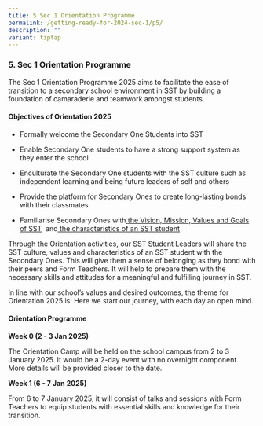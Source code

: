 ```yaml
---
title: 5 Sec 1 Orientation Programme
permalink: /getting-ready-for-2024-sec-1/p5/
description: ""
variant: tiptap
---
```

<h3>5. Sec 1 Orientation Programme</h3>
<p>The Sec 1 Orientation Programme 2025 aims to facilitate the ease of transition
to a secondary school environment in SST by building a foundation of camaraderie
and teamwork amongst students.</p>
<h4><strong>Objectives of Orientation 2025</strong></h4>
<ul>
<li>
<p>Formally welcome the Secondary One Students into SST</p>
</li>
<li>
<p>Enable Secondary One students to have a strong support system as they
enter the school</p>
</li>
<li>
<p>Enculturate the Secondary One students with the SST culture such as independent
learning and being future leaders of self and others</p>
</li>
<li>
<p>Provide the platform for Secondary Ones to create long-lasting bonds with
their classmates</p>
</li>
<li>
<p>Familiarise Secondary Ones with<a href="https://www.sst.edu.sg/about-sst/SST-Identity/vmvg/" rel="noopener noreferrer nofollow" target="_blank"> <u>the Vision, Mission, Values and Goals of SST</u></a>&nbsp;
and<a href="https://www.sst.edu.sg/about-sst/student-code-of-conduct/" rel="noopener noreferrer nofollow" target="_blank"> <u>the characteristics of an SST student</u></a>
</p>
</li>
</ul>
<p>Through the Orientation activities, our SST Student Leaders will share
the SST culture, values and characteristics of an SST student with the
Secondary Ones. This will give them a sense of belonging as they bond with
their peers and Form Teachers. It will help to prepare them with the necessary
skills and attitudes for a meaningful and fulfilling journey in SST.</p>
<p>In line with our school’s values and desired outcomes, the theme for Orientation
2025 is: Here we start our journey, with each day an open mind.</p>
<h4><strong>Orientation Programme</strong></h4>
<p><strong>Week 0 (2 - 3 Jan 2025)</strong>
</p>
<p>The Orientation Camp will be held on the school campus from 2 to 3 January
2025. It would be a 2-day event with no overnight component. More details
will be provided closer to the date.</p>
<p><strong>Week 1 (6 - 7 Jan 2025)</strong>
</p>
<p>From 6 to 7 January 2025, it will consist of talks and sessions with Form
Teachers to equip students with essential skills and knowledge for their
transition.</p>